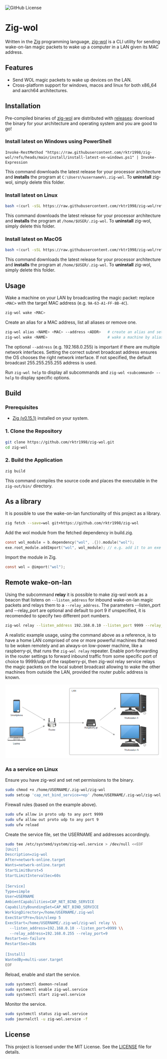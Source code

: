 ![GitHub License](https://img.shields.io/github/license/rktr1998/zig-wol)

# Zig-wol

Written in the [Zig](https://github.com/ziglang/zig) programming language, [zig-wol](https://github.com/rktr1998/zig-wol) is a CLI utility for sending wake-on-lan magic packets to wake up a computer in a LAN given its MAC address.

## Features

- Send WOL magic packets to wake up devices on the LAN.
- Cross-platform support for windows, macos and linux for both x86_64 and aarch64 architectures.

## Installation

Pre-compiled binaries of [zig-wol](https://github.com/rktr1998/zig-wol) are distributed with [releases](https://github.com/rktr1998/zig-wol/releases): download the binary for your architecture and operating system and you are good to go!

### Install latest on Windows using PowerShell

```pwsh
Invoke-RestMethod "https://raw.githubusercontent.com/rktr1998/zig-wol/refs/heads/main/install/install-latest-on-windows.ps1" | Invoke-Expression
```

This command downloads the latest release for your processor architecture and **installs** the program at `C:\Users\%username%\.zig-wol`. To **uninstall** zig-wol, simply delete this folder.

### Install latest on Linux

```sh
bash <(curl -sSL https://raw.githubusercontent.com/rktr1998/zig-wol/refs/heads/main/install/install-latest-on-linux.sh)
```

This command downloads the latest release for your processor architecture and **installs** the program at `/home/$USER/.zig-wol`. To **uninstall** zig-wol, simply delete this folder.

### Install latest on MacOS

```sh
bash <(curl -sSL https://raw.githubusercontent.com/rktr1998/zig-wol/refs/heads/main/install/install-latest-on-macos.sh)
```

This command downloads the latest release for your processor architecture and **installs** the program at `/home/$USER/.zig-wol`. To **uninstall** zig-wol, simply delete this folder.

## Usage

Wake a machine on your LAN by broadcasting the magic packet: replace `<MAC>` with the target MAC address (e.g. `9A-63-A1-FF-8B-4C`).

```sh
zig-wol wake <MAC>
```

Create an alias for a MAC address, list all aliases or remove one.

```sh
zig-wol alias <NAME> <MAC> --address <ADDR>   # create an alias and set its broadcast
zig-wol wake <NAME>                           # wake a machine by alias
```

The optional `--address` (e.g. 192.168.0.255) is important if there are multiple network interfaces. Setting the correct subnet broadcast address ensures the OS chooses the right network interface. If not specified, the default broadcast 255.255.255.255 address is used.

Run `zig-wol help` to display all subcommands and `zig-wol <subcommand> --help` to display specific options.

## Build

### Prerequisites

- [Zig (v0.15.1)](https://ziglang.org/download/) installed on your system.

### 1. Clone the Repository

```sh
git clone https://github.com/rktr1998/zig-wol.git
cd zig-wol
```

### 2. Build the Application

```sh
zig build
```

This command compiles the source code and places the executable in the `zig-out/bin/` directory.

## As a library

It is possible to use the wake-on-lan functionality of this project as a library.

```sh
zig fetch --save=wol git+https://github.com/rktr1998/zig-wol
```

Add the wol module from the fetched dependency in build.zig.

```c
const wol_module = b.dependency("wol", .{}).module("wol");
exe.root_module.addImport("wol", wol_module); // e.g. add it to an exe
```

Import the module in Zig.

```c
const wol = @import("wol");
```

## Remote wake-on-lan

Using the subcommand **relay** it is possible to make zig-wol work as a beacon that listens on `--listen_address` for inbound wake-on-lan magic packets and relays them to a `--relay_address`.
The parameters --listen_port and --relay_port are optional and default to port 9 if unspecified, it is recomended to specify two different port numbers.

```sh
zig-wol relay --listen_address 192.168.0.10 --listen_port 9999 --relay_address 192.168.0.255 --relay_port 9
```

A realistic example usage, using the command above as a reference, is to have a home LAN comprised of one or more powerful machines that need to be woken remotely and an always-on low-power machine, like a raspberry-pi, that runs the `zig-wol relay` repeater.
Enable port-forwarding in the router settings to forward inbound traffic from some specific port of choice to 9999/udp of the raspberry-pi, then zig-wol relay service relays the magic packets on the local subnet broadcast allowing to wake the other machines from outside the LAN, provided the router public address is known.

![relay-diagram](docs/assets/relay-diagram.png)

### As a service on Linux

Ensure you have zig-wol and set net permissions to the binary.

```sh
sudo chmod +x /home/USERNAME/.zig-wol/zig-wol
sudo setcap 'cap_net_bind_service=+ep' /home/USERNAME/.zig-wol/zig-wol
```

Firewall rules (based on the example above).

```sh
sudo ufw allow in proto udp to any port 9999
sudo ufw allow out proto udp to any port 9
sudo ufw reload
```

Create the service file, set the USERNAME and addresses accordingly.

```sh
sudo tee /etc/systemd/system/zig-wol.service > /dev/null <<EOF
[Unit]
Description=zig-wol
After=network-online.target
Wants=network-online.target
StartLimitBurst=5
StartLimitIntervalSec=60s

[Service]
Type=simple
User=USERNAME
AmbientCapabilities=CAP_NET_BIND_SERVICE
CapabilityBoundingSet=CAP_NET_BIND_SERVICE
WorkingDirectory=/home/USERNAME/.zig-wol
ExecStartPre=/bin/sleep 5
ExecStart=/home/USERNAME/.zig-wol/zig-wol relay \\
  --listen_address=192.168.0.10 --listen_port=9999 \\
  --relay_address=192.168.0.255 --relay_port=9
Restart=on-failure
RestartSec=10s

[Install]
WantedBy=multi-user.target
EOF

```

Reload, enable and start the service.

```sh
sudo systemctl daemon-reload
sudo systemctl enable zig-wol.service
sudo systemctl start zig-wol.service
```

Monitor the service.

```sh
sudo systemctl status zig-wol.service
sudo journalctl -u zig-wol.service -f
```

## License

This project is licensed under the MIT License. See the [LICENSE](LICENSE) file for details.
